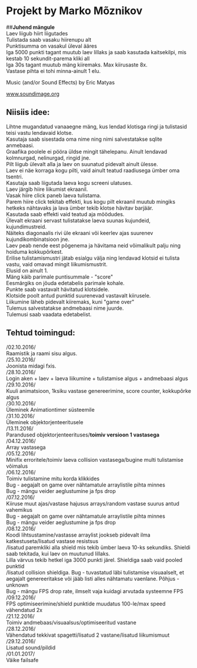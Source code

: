 # Projekt by Marko Mõznikov

##<b>Juhend mängule</b><br />
Laev liigub hiirt liigutades<br />
Tulistada saab vasaku hiirenupu alt<br />
Punktisumma on vasakul üleval ääres<br />
Iga 5000 punkti tagant muutub laev lillaks ja saab kasutada kaitsekilpi, mis kestab 10 sekundit-parema kliki all<br />
Iga 30s tagant muutub mäng kiiremaks. Max kiirusaste 8x.<br />
Vastase pihta ei tohi minna-ainult 1 elu.<br />

Music (and/or Sound Effects) by Eric Matyas

www.soundimage.org

## Niisiis idee:

Lihtne mugandatud vanaaegne mäng, kus lendad klotisga ringi ja tulistasid teisi vastu lendavaid klotse.<br />
Kasutaja saab sisestada oma nime ning nimi salvestatakse sqlite anmebaasi.<br />
Graafika poolele ei pööra üldse mingit tähelepanu. Ainult lendavad kolmnurgad, nelinurgad, ringid jne.<br />
Pilt liigub ülevalt alla ja laev on suunatud pidevalt ainult ülesse.<br />
Laev ei näe korraga kogu pilti, vaid ainult teatud raadiusega ümber oma tsentri.<br />
Kasutaja saab liigutada laeva kogu screeni ulatuses.<br />
Laev järgib hiire liikumist ekraanil.<br />
Vasak hiire click paneb laeva tulistama.<br />
Parem hiire click tekitab effekti, kus kogu pilt ekraanil muutub mingiks hetkeks nähtavaks ja lava ümber tekib klotse hävitav barjäär.<br />
Kasutada saab effekti vaid teatud aja möödudes.<br />
Ülevalt ekraani servast tulistatakse laeva suunas kujundeid, kujundimustreid.<br />
Näiteks diagonaalis rivi üle ekraani või keerlev ajas suurenev kujundikombinatsioon jne.<br />
Laev peab nende eest põgenema ja hävitama neid võimalikult palju ning hoiduma kokkupõrkest.<br />
Erilise tulistamismustri jätab esialgu välja ning lendavad klotsid ei tulista vastu, vaid omavad mingit liikumismustrit.<br />
Elusid on ainult 1.<br />
Mäng käib parimale puntisummale - "score" <br />
Eesmärgiks on jõuda edetabelis parimale kohale.<br />
Punkte saab vastavalt hävitatud klotsidele.<br />
Klotside poolt antud punktid suurenevad vastavalt kiirusele.<br />
Liikumine läheb pidevalt kiiremaks, kuni "game over"<br />
Tulemus salvestatakse andmebaasi nime juurde.<br />
Tulemusi saab vaadata edetabelist.<br />

## Tehtud toimingud:

/02.10.2016/<br />
Raamistik ja raami sisu algus.<br />
/25.10.2016/<br />
Joonista midagi fxis.<br />
/28.10.2016/<br />
Login aken + laev + laeva liikumine + tulistamise algus + andmebaasi algus<br />
/29.10.2016/<br />
Kuuli animatsioon, 1ksiku vastase genereerimine, score counter, kokkupõrke algus<br />
/30.10.2016/<br />
Üleminek Animationtimer süsteemile<br />
/31.10.2016/<br />
Üleminek objektorjenteeritusele<br />
/13.11.2016/<br />
Parandused objektorjenteerituses/<b>toimiv versioon 1 vastasega</b><br />
/04.12.2016/<br />
Array vastasega<br />
/05.12.2016/<br />
Minifix erroritele/toimiv laeva collision vastasega/bugine multi tulistamise võimalus<br />
/06.12.2016/<br />
Toimiv tulistamine mitu korda klikkides<br />
Bug - aegajalt on game over nähtamatule arraylistile pihta minnes<br />
Bug - mängu veider aeglustumine ja fps drop<br />
/07.12.2016/<br />
Kiiruse muut ajas/vastase hajusus arrays/random vastase suurus antud vahemikus<br />
Bug - aegajalt on game over nähtamatule arraylistile pihta minnes<br />
Bug - mängu veider aeglustumine ja fps drop<br />
/08.12.2016/<br />
Koodi lihtsustamine/vastasse arraylist jookseb pidevalt ilma katkestuseta/lisatud vastase resistsus<br />
/lisatud paremkliki alla shield mis tekib ümber laeva 10-ks sekundiks. Shieldi saab tekitada, kui laev on muutunud lillaks.<br />
 Lilla värvus tekib hetkel iga 3000 punkti järel. Shieldiga saab vaid pooled punktid<br />
/lisatud collision shieldiga.
Bug - tuvastatud läbi tulistamise visuaalselt, et aegajalt genereeritakse või jääb listi alles nähtamatu vaenlane. Põhjus - unknown<br />
Bug - mängu FPS drop rate, ilmselt vaja kuidagi arvutada systeemne FPS<br />
/09.12.2016/<br />
FPS optimiseerimine/shield punktide muudatus 100-le/max speed vähendatud 2x<br />
/21.12.2016/<br />
Toimiv andmebaas/visuaalsus/optimiseeritud vastane<br />
/28.12.2016/<br />
Vähendatud tekkivat spagetti/lisatud 2 vastane/lisatud liikumismuut<br />
/29.12.2016/<br />
Lisatud sound/pildid<br />
/01.01.2017/<br />
Väike failsafe<br />

